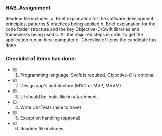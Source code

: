 ### NAB_Assigniment

Readme file includes:
a. Brief explanation for the software development principles, patterns & practices being applied
b. Brief explanation for the code folder structure and the key Objective-C/Swift libraries and frameworks being used
c. All the required steps in order to get the application run on local computer
d. Checklist of items the candidate has done

### Checklist of items has done:

- [x] 1. Programming language: Swift is required, Objective-C is optional.
- [x] 2. Design app's architecture (MVC or MVP, MVVM)
- [x] 3. UI should be looks like in attachment.
- [ ] 4. Write UnitTests (nice to have)
- [x] 5. Exception handling (optional)
- [x] 6. Readme file includes:
